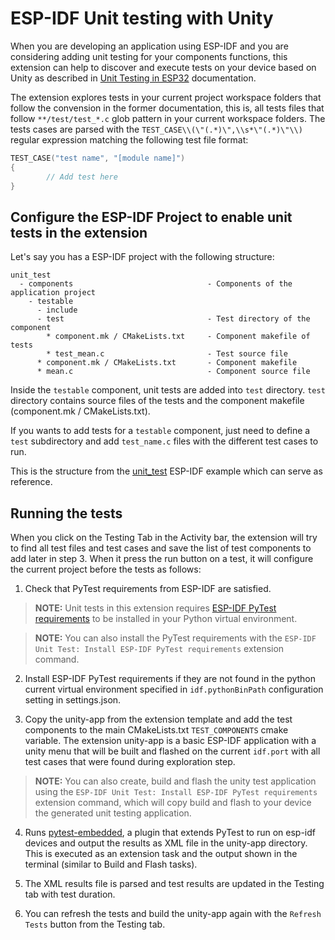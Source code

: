 # ESP-IDF Unit testing with Unity

When you are developing an application using ESP-IDF and you are considering adding unit testing for your components functions, this extension can help to discover and execute tests on your device based on Unity as described in [Unit Testing in ESP32](https://docs.espressif.com/projects/esp-idf/en/latest/esp32/api-guides/unit-tests.html) documentation.

The extension explores tests in your current project workspace folders that follow the convension in the former documentation, this is, all tests files that follow `**/test/test_*.c` glob pattern in your current workspace folders. The tests cases are parsed with the `TEST_CASE\\(\"(.*)\",\\s*\"(.*)\"\\)` regular expression matching the following test file format:

```c
TEST_CASE("test name", "[module name]")
{
        // Add test here
}
```

## Configure the ESP-IDF Project to enable unit tests in the extension

Let's say you has a ESP-IDF project with the following structure:

```
unit_test
  - components                              - Components of the application project
    - testable
      - include
      - test                                - Test directory of the component
        * component.mk / CMakeLists.txt     - Component makefile of tests
        * test_mean.c                       - Test source file
      * component.mk / CMakeLists.txt       - Component makefile
      * mean.c                              - Component source file
```

Inside the `testable` component, unit tests are added into `test` directory. `test` directory contains source files of the tests and the component makefile (component.mk / CMakeLists.txt).

If you wants to add tests for a `testable` component, just need to define a `test` subdirectory and add `test_name.c` files with the different test cases to run.

This is the structure from the [unit_test](https://github.com/espressif/esp-idf/tree/master/examples/system/unit_test) ESP-IDF example which can serve as reference.

## Running the tests

When you click on the Testing Tab in the Activity bar, the extension will try to find all test files and test cases and save the list of test components to add later in step 3. When it press the run button on a test, it will configure the current project before the tests as follows:

1. Check that PyTest requirements from ESP-IDF are satisfied.

> **NOTE:** Unit tests in this extension requires [ESP-IDF PyTest requirements](https://github.com/espressif/esp-idf/blob/master/tools/requirements/requirements.pytest.txt) to be installed in your Python virtual environment.

> **NOTE:** You can also install the PyTest requirements with the `ESP-IDF Unit Test: Install ESP-IDF PyTest requirements` extension command.

2. Install ESP-IDF PyTest requirements if they are not found in the python current virtual environment specified in `idf.pythonBinPath` configuration setting in settings.json.

3. Copy the unity-app from the extension template and add the test components to the main CMakeLists.txt `TEST_COMPONENTS` cmake variable. The extension unity-app is a basic ESP-IDF application with a unity menu that will be built and flashed on the current `idf.port` with all test cases that were found during exploration step.

> **NOTE:** You can also create, build and flash the unity test application using the `ESP-IDF Unit Test: Install ESP-IDF PyTest requirements` extension command, which will copy build and flash to your device the generated unit testing application.

4. Runs [pytest-embedded](https://docs.espressif.com/projects/pytest-embedded/en/latest/index.html), a plugin that extends PyTest to run on esp-idf devices and output the results as XML file in the unity-app directory. This is executed as an extension task and the output shown in the terminal (similar to Build and Flash tasks).

5. The XML results file is parsed and test results are updated in the Testing tab with test duration.

6. You can refresh the tests and build the unity-app again with the `Refresh Tests` button from the Testing tab.
